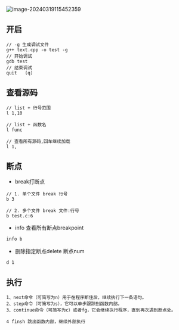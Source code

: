 ![image-20240319115452359](https://cdn.jsdelivr.net/gh/ZhangYuQiao326/study_nodes_pictures@main/img/image-20240319115452359.png)

## 开启

```shell
// -g 生成调试文件
g++ text.cpp -o test -g
// 开始调试
gdb test
// 结束调试
quit   (q)
```



## 查看源码

```shell
// list + 行号范围
l 1,10

// list + 函数名
l func

// 查看所有源码,回车继续加载
l 1,
```



## 断点

* break打断点

```shell
// 1. 单个文件 break 行号
b 3

// 2. 多个文件 break 文件:行号
b test.c:6

```

* info 查看所有断点breakpoint

```cpp
info b
```

* 删除指定断点delete  断点num

```shell
d 1
```



## 执行

```shell
1、next命令（可简写为n）用于在程序断住后，继续执行下一条语句。
2、step命令（可简写为s），它可以单步跟踪到函数内部。
3、continue命令（可简写为c）或者fg，它会继续执行程序，直到再次遇到断点处。

4 finsh 跳出函数内部，继续外部执行
```

